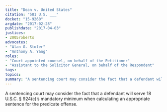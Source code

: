```yaml
---
title: "Dean v. United States"
citation: "581 U.S. ___"
docket: "15-9260"
argdate: "2017-02-28"
publishdate: "2017-04-03"
justices:
- 2005roberts
advocates:
- "Alan G. Stoler"
- "Anthony A. Yang"
roles:
- "Court-appointed counsel, on behalf of the Petitioner"
- "Assistant to the Solicitor General, on behalf of the Respondent"
tags:
topics:
summary: "A sentencing court may consider the fact that a defendant will serve 18 U.S.C. § 924(c)’s mandatory minimum when calculating an appropriate sentence for the predicate offense."
---
```

A sentencing court may consider the fact that a defendant will serve 18 U.S.C. § 924(c)’s mandatory minimum when calculating an appropriate sentence for the predicate offense.

